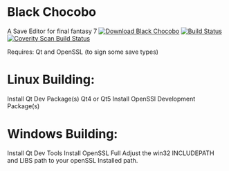 Black Chocobo 
=====
A Save Editor for final fantasy 7 [![Download Black Chocobo](https://img.shields.io/sourceforge/dm/blackchocobo.svg)](https://sourceforge.net/projects/blackchocobo/files/latest/download) [![Build Status](https://travis-ci.org/sithlord48/blackchocobo.svg)](https://travis-ci.org/sithlord48/blackchocobo) <a href="https://scan.coverity.com/projects/4594">
  <img alt="Coverity Scan Build Status"
       src="https://scan.coverity.com/projects/4594/badge.svg"/>
</a>

Requires: Qt and OpenSSL (to sign some save types)

Linux Building: 
====
Install Qt Dev Package(s) Qt4 or Qt5
Install OpenSSl Development Package(s)

Windows Building: 
====
Install Qt Dev Tools 
Install OpenSSL Full
Adjust the win32 INCLUDEPATH and LIBS path to your openSSL Installed path.
